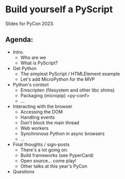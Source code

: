 # Build yourself a PyScript

Slides for PyCon 2023.

## Agenda:

* Intro.
  - Who are we
  - What is PyScript?
* Get Python
  - The simplest PyScript / HTMLElement example
  - Let's add MicroPython for the MVP
* Python's context
  - Emscripten (filesystem and other libc shims)
  - Packaging (micropip) &lt;py-conf&gt;
  - ...
* Interacting with the browser
  - Accessing the DOM
  - Handling events
  - Don't block the main thread
  - Web workers
  - Synchronous Python in async browsers
  - ...
* Final thoughts / sign-posts
  - There's a lot going on.
  - Build frameworks (see PyperCard)
  - Open source... come play!
  - Other talks at this year's PyCon
* Questions
